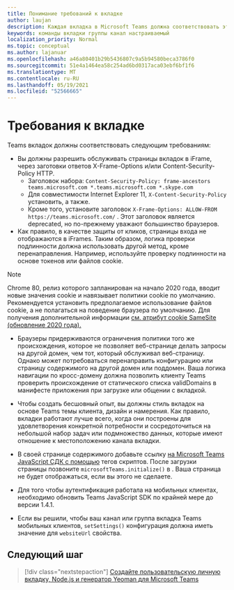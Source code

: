 ```yaml
---
title: Понимание требований к вкладке
author: laujan
description: Каждая вкладка в Microsoft Teams должна соответствовать этим требованиям.
keywords: команды вкладки группы канал настраиваемый
localization_priority: Normal
ms.topic: conceptual
ms.author: lajanuar
ms.openlocfilehash: a46a80401b29b5436807c9a5b94580beca3786f0
ms.sourcegitcommit: 51e4a1464ea58c254ad6bd0317aca03ebf6bf1f6
ms.translationtype: MT
ms.contentlocale: ru-RU
ms.lasthandoff: 05/19/2021
ms.locfileid: "52566665"
---
```

# <a name="tab-requirements"></a>Требования к вкладке

Teams вкладок должны соответствовать следующим требованиям:

* Вы должны разрешить обслуживать страницы вкладок в iFrame, через заготовки ответов X-Frame-Options и/или Content-Security-Policy HTTP.
  * Заголовок набора: `Content-Security-Policy: frame-ancestors teams.microsoft.com *.teams.microsoft.com *.skype.com`
  * Для совместимости Internet Explorer 11, `X-Content-Security-Policy` установить, а также.
  * Кроме того, установите заголовок `X-Frame-Options: ALLOW-FROM https://teams.microsoft.com/` . Этот заголовок является deprecated, но по-прежнему уважают большинство браузеров.
* Как правило, в качестве защиты от кликов, страницы входа не отображаются в iFrames. Таким образом, логика проверки подлинности должна использовать другой метод, кроме перенаправления. Например, используйте проверку подлинности на основе токенов или файлов cookie.

> [!NOTE]
> Chrome 80, релиз которого запланирован на начало 2020 года, вводит новые значения cookie и навязывает политики cookie по умолчанию. Рекомендуется установить предполагаемое использование файлов cookie, а не полагаться на поведение браузера по умолчанию. Для получения дополнительной информации [см. атрибут cookie SameSite (обновление 2020 года).](../../resources/samesite-cookie-update.md)

* Браузеры придерживаются ограничения политики того же происхождения, которое не позволяет веб-странице делать запросы на другой домен, чем тот, который обслуживал веб-страницу. Однако может потребоваться перенаправить конфигурацию или страницу содержимого на другой домен или поддомен. Ваша логика навигации по кросс-домену должна позволить клиенту Teams проверить происхождение от статического списка validDomains в манифесте приложения при загрузке или общении с вкладкой.

* Чтобы создать бесшовный опыт, вы должны стиль вкладок на основе Teams темы клиента, дизайн и намерения. Как правило, вкладки работают лучше всего, когда они построены для удовлетворения конкретной потребности и сосредоточиться на небольшой набор задач или подмножество данных, которые имеют отношение к местоположению канала вкладки.

* В своей странице содержимого добавьте ссылку [на Microsoft Teams JavaScript СДК с помощью](/javascript/api/overview/msteams-client) тегов скриптов. После загрузки страницы позвоните `microsoftTeams.initialize()` в . Ваша страница не будет отображаться, если вы этого не сделаете.

* Для того чтобы аутентификация работала на мобильных клиентах, необходимо обновить Teams JavaScript SDK по крайней мере до версии 1.4.1.

* Если вы решили, чтобы ваш канал или группа вкладка Teams мобильных клиентов, `setSettings()` конфигурация должна иметь значение для `websiteUrl` свойства.

## <a name="next-step"></a>Следующий шаг

> [!div class="nextstepaction"]
> [Создайте пользовательскую личную вкладку, Node.js и генератор Yeoman для Microsoft Teams](~/tabs/quickstarts/create-personal-tab-node-yeoman.md)